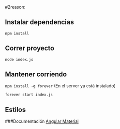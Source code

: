 #2reason:

## Instalar dependencias
`npm install`

## Correr proyecto
`node index.js`

## Mantener corriendo
`npm install -g forever` (En el server ya está instalado)

`forever start index.js`

## Estilos
###Documentación
[Angular Material](https://material.angularjs.org/latest/#/)

